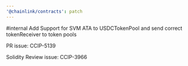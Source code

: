 ```yaml
---
'@chainlink/contracts': patch
---
```


#internal Add Support for SVM ATA to USDCTokenPool and send correct tokenReceiver to token pools

PR issue: CCIP-5139

Solidity Review issue: CCIP-3966